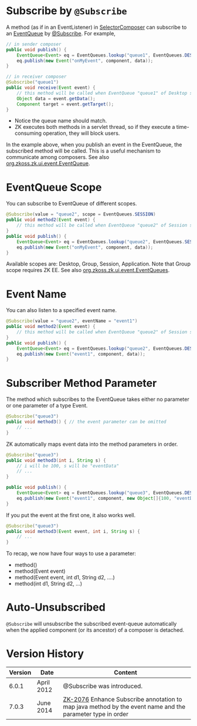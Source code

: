 # Subscribe by `@Subscribe`

A method (as if in an EventListener) in
[SelectorComposer](https://www.zkoss.org/javadoc/latest/zk/org/zkoss/zk/ui/select/SelectorComposer.html)
can subscribe to an [ EventQueue]({{site.baseurl}}/zk_dev_ref/event_handling/event_queues)
by
[@Subscribe](https://www.zkoss.org/javadoc/latest/zk/org/zkoss/zkmax/ui/select/annotation/Subscribe.html).
For example,

```java
// in sender composer
public void publish() {
    EventQueue<Event> eq = EventQueues.lookup("queue1", EventQueues.DESKTOP, true);
    eq.publish(new Event("onMyEvent", component, data));
}
```

```java
// in receiver composer
@Subscribe("queue1")
public void receive(Event event) {
    // this method will be called when EventQueue "queue1" of Desktop scope is published
    Object data = event.getData();
    Component target = event.getTarget();
}
```

- Notice the queue name should match.
- ZK executes both methods in a servlet thread, so if they execute a
  time-consuming operation, they will block users.

In the example above, when you publish an event in the EventQueue, the
subscribed method will be called. This is a useful mechanism to
communicate among composers. See also
[org.zkoss.zk.ui.event.EventQueue](https://www.zkoss.org/javadoc/latest/zk/org/zkoss/zk/ui/event/EventQueue.html).

# EventQueue Scope

You can subscribe to EventQueue of different scopes.

```java
@Subscribe(value = "queue2", scope = EventQueues.SESSION)
public void method2(Event event) {
    // this method will be called when EventQueue "queue2" of Session scope is published
}
public void publish() {
    EventQueue<Event> eq = EventQueues.lookup("queue2", EventQueues.SESSION, true);
    eq.publish(new Event("onMyEvent", component, data));
}
```

Available scopes are: Desktop, Group, Session, Application. Note that
Group scope requires ZK EE. See also
[org.zkoss.zk.ui.event.EventQueues](https://www.zkoss.org/javadoc/latest/zk/org/zkoss/zk/ui/event/EventQueues.html).

# Event Name

You can also listen to a specified event name.

```java
@Subscribe(value = "queue2", eventName = "event1")
public void method2(Event event) {
    // this method will be called when EventQueue "queue2" of Session scope is published
}
public void publish() {
    EventQueue<Event> eq = EventQueues.lookup("queue2", EventQueues.DESKTOP, true);
    eq.publish(new Event("event1", component, data));
}
```

# Subscriber Method Parameter

The method which subscribes to the EventQueue takes either no parameter
or one parameter of a type Event.

```java
@Subscribe("queue3")
public void method3() { // the event parameter can be omitted
    // ...
}
```

ZK automatically maps event data into the method parameters in order.

```java
@Subscribe("queue3")
public void method3(int i, String s) { 
    // i will be 100, s will be "eventData"
    // ...
}

public void publish() {
    EventQueue<Event> eq = EventQueues.lookup("queue3", EventQueues.DESKTOP, true);
    eq.publish(new Event("event1", component, new Object[]{100, "eventData"}));
}
```

If you put the event at the first one, it also works well.

```java
@Subscribe("queue3")
public void method3(Event event, int i, String s) { 
    // ...
}
```

To recap, we now have four ways to use a parameter:

- method()
- method(Event event)
- method(Event event, int d1, String d2, ....)
- method(int d1, String d2, ...)

# Auto-Unsubscribed

`@Subscribe` will unsubscribe the subscribed event-queue automatically
when the applied component (or its ancestor) of a composer is detached.

# Version History

| Version | Date       | Content                                                                                                                                              |
|---------|------------|------------------------------------------------------------------------------------------------------------------------------------------------------|
| 6.0.1   | April 2012 | @Subscribe was introduced.                                                                                                                           |
| 7.0.3   | June 2014  | [ZK-2076](http://tracker.zkoss.org/browse/ZK-2076) Enhance Subscribe annotation to map java method by the event name and the parameter type in order |
